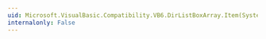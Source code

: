 ```yaml
---
uid: Microsoft.VisualBasic.Compatibility.VB6.DirListBoxArray.Item(System.Int16)
internalonly: False
---
```

